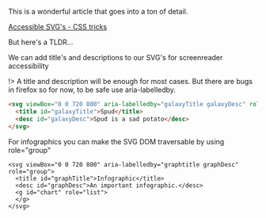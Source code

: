 This is a wonderful article that goes into a ton of detail.

[Accessible SVG's - CSS tricks](https://css-tricks.com/accessible-svgs/)

But here's a TLDR...

We can add title's and descriptions to our SVG's for screenreader accessibility

!> A title and description will be enough for most cases. But there are bugs in firefox so for now, to be safe use aria-labelledby.

```html
<svg viewBox="0 0 720 800" aria-labelledby="galaxyTitle galaxyDesc" role="img">
  <title id="galaxyTitle">Spud</title>
  <desc id="galaxyDesc">Spud is a sad potato</desc>
</svg>
```

For infographics you can make the SVG DOM traversable by using role="group"

```
<svg viewBox="0 0 720 800" aria-labelledby="graphtitle graphDesc" role="group">
  <title id="graphTitle">Infographic</title>
  <desc id="graphDesc">An important infographic.</desc>
  <g id="chart" role="list">
  </g>
</svg>
```
